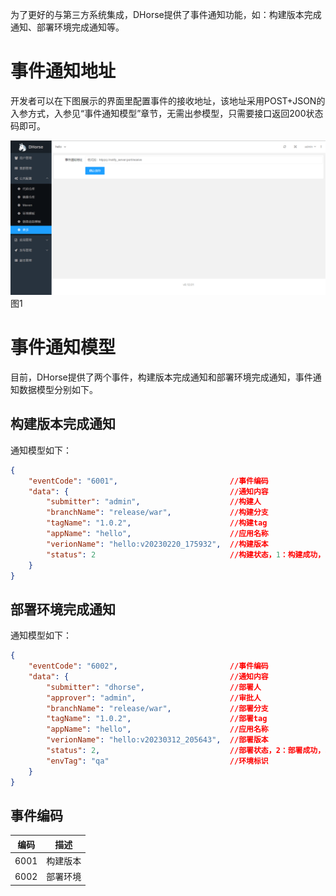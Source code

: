 为了更好的与第三方系统集成，DHorse提供了事件通知功能，如：构建版本完成通知、部署环境完成通知等。

# 事件通知地址

开发者可以在下图展示的界面里配置事件的接收地址，该地址采用POST+JSON的入参方式，入参见“事件通知模型”章节，无需出参模型，只需要接口返回200状态码即可。

![Image text](./image/event_notify.png)
图1

# 事件通知模型

目前，DHorse提供了两个事件，构建版本完成通知和部署环境完成通知，事件通知数据模型分别如下。

## 构建版本完成通知

通知模型如下：

```json
{
    "eventCode": "6001",                         //事件编码
    "data": {                                    //通知内容
        "submitter": "admin",                    //构建人
        "branchName": "release/war",             //构建分支
        "tagName": "1.0.2",                      //构建tag
        "appName": "hello",                      //应用名称
        "verionName": "hello:v20230220_175932",  //构建版本
        "status": 2                              //构建状态，1：构建成功，2：构建失败
    }
}
```

## 部署环境完成通知

通知模型如下：

```json
{
    "eventCode": "6002",                         //事件编码
    "data": {                                    //通知内容
        "submitter": "dhorse",                   //部署人
        "approver": "admin",                     //审批人
        "branchName": "release/war",             //部署分支
        "tagName": "1.0.2",                      //部署tag
        "appName": "hello",                      //应用名称
        "verionName": "hello:v20230312_205643",  //部署版本
        "status": 2,                             //部署状态，2：部署成功，3：部署失败，4：合并成功，5：合并失败，8：回滚成功，9：回滚失败
        "envTag": "qa"                           //环境标识
    }
}
```

## 事件编码

| 编码 | 描述
| :----: | :----: |
| 6001 | 构建版本 |
| 6002 | 部署环境 |